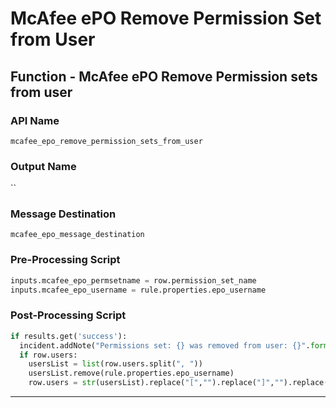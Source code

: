 <!--
    DO NOT MANUALLY EDIT THIS FILE
    THIS FILE IS AUTOMATICALLY GENERATED WITH resilient-sdk codegen
    Generated with resilient-sdk v50.0.151
-->

# McAfee ePO Remove Permission Set from User

## Function - McAfee ePO Remove Permission sets from user

### API Name
`mcafee_epo_remove_permission_sets_from_user`

### Output Name
``

### Message Destination
`mcafee_epo_message_destination`

### Pre-Processing Script
```python
inputs.mcafee_epo_permsetname = row.permission_set_name
inputs.mcafee_epo_username = rule.properties.epo_username
```

### Post-Processing Script
```python
if results.get('success'):
  incident.addNote("Permissions set: {} was removed from user: {}".format(row.permission_set_name, rule.properties.epo_username))
  if row.users:
    usersList = list(row.users.split(", "))
    usersList.remove(rule.properties.epo_username)
    row.users = str(usersList).replace("[","").replace("]","").replace("'","")
```

---

